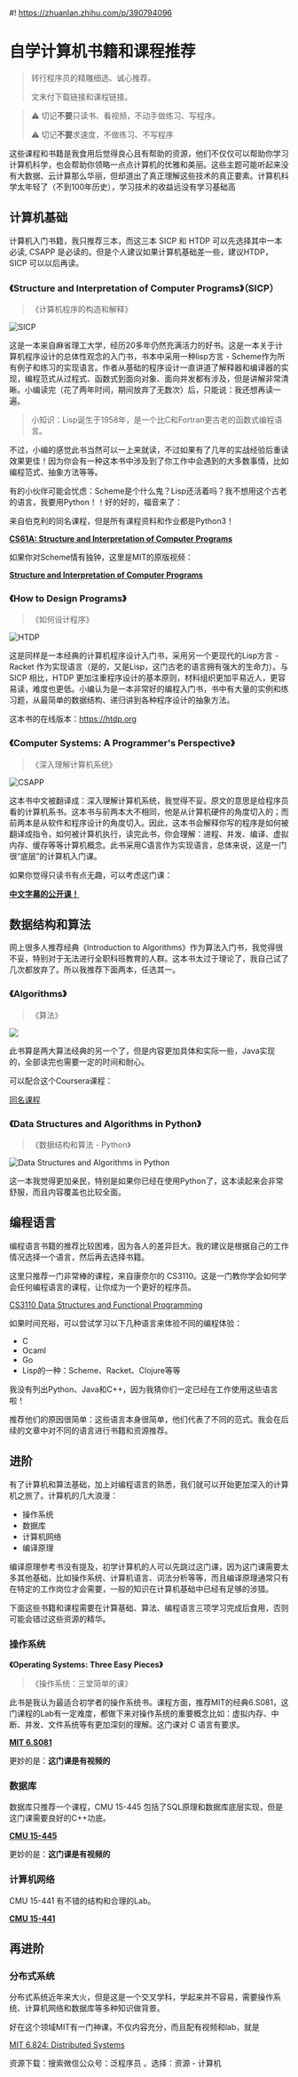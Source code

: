 #! https://zhuanlan.zhihu.com/p/390794096
# 自学计算机书籍和课程推荐

> 转行程序员的精雕细选、诚心推荐。
> 
> 文末付下载链接和课程链接。

> ⚠️ 切记**不要**只读书、看视频，不动手做练习、写程序。
> 
> ⚠️ 切记**不要**求速度，不做练习、不写程序

这些课程和书籍是我食用后觉得良心且有帮助的资源，他们不仅仅可以帮助你学习计算机科学，也会帮助你领略一点点计算机的优雅和美丽。这些主题可能听起来没有大数据、云计算那么华丽，但却道出了真正理解这些技术的真正要素。计算机科学太年轻了（不到100年历史），学习技术的收益远没有学习基础高

## 计算机基础

计算机入门书籍，我只推荐三本，而这三本 SICP 和 HTDP 可以先选择其中一本必读, CSAPP 是必读的。但是个人建议如果计算机基础差一些，建议HTDP，SICP 可以以后再读。

### 《Structure and Interpretation of Computer Programs》（SICP）

>《计算机程序的构造和解释》

![SICP](https://i.imgur.com/rHsSNr8.png)

这是一本来自麻省理工大学，经历20多年仍然充满活力的好书。这是一本关于计算机程序设计的总体性观念的入门书，书本中采用一种lisp方言 - Scheme作为所有例子和练习的实现语言。作者从基础的程序设计一直讲道了解释器和编译器的实现，编程范式从过程式、函数式到面向对象、面向并发都有涉及，但是讲解非常清晰。小编读完（花了两年时间，期间放弃了无数次）后，只能说：我还想再读一遍。

> 小知识：Lisp诞生于1958年，是一个比C和Fortran更古老的函数式编程语言。

不过，小编的感觉此书当然可以一上来就读，不过如果有了几年的实战经验后重读效果更佳！因为你会有一种这本书中涉及到了你工作中会遇到的大多数事情，比如编程范式、抽象方法等等。

有的小伙伴可能会忧虑：Scheme是个什么鬼？Lisp还活着吗？我不想用这个古老的语言，我要用Python！！好的好的，福音来了：

来自伯克利的同名课程，但是所有课程资料和作业都是Python3！

**[CS61A: Structure and Interpretation of Computer Programs](https://inst.eecs.berkeley.edu/~cs61a/sp12/)**

如果你对Scheme情有独钟，这里是MIT的原版视频：

**[Structure and Interpretation of Computer Programs](https://ocw.mit.edu/courses/electrical-engineering-and-computer-science/6-001-structure-and-interpretation-of-computer-programs-spring-2005/)**

### 《How to Design Programs》
> 《如何设计程序》

![HTDP](https://i.imgur.com/VMju2ju.png)

这是同样是一本经典的计算机程序设计入门书，采用另一个更现代的Lisp方言 - Racket 作为实现语言（是的，又是Lisp，这门古老的语言拥有强大的生命力）。与 SICP 相比，HTDP 更加注重程序设计的基本原则，材料组织更加平易近人，更容易读，难度也更低。小编认为是一本非常好的编程入门书，书中有大量的实例和练习题，从最简单的数据结构、递归讲到各种程序设计的抽象方法。

这本书的在线版本：https://htdp.org

### 《Computer Systems: A Programmer's Perspective》
> 《深入理解计算机系统》


![CSAPP](https://i.imgur.com/NkjpmYJ.png)

这本书中文被翻译成：深入理解计算机系统，我觉得不妥。原文的意思是给程序员看的计算机系书。这本书与前两本大不相同，他是从计算机硬件的角度切入的；而前两本是从软件和程序设计的角度切入。因此，这本书会解释你写的程序是如何被翻译成指令，如何被计算机执行，读完此书，你会理解：进程、并发、编译、虚拟内存、缓存等等计算机概念。此书采用C语言作为实现语言，总体来说，这是一门很“底层”的计算机入门课。

如果你觉得只读书有点无趣，可以考虑这门课：

**[中文字幕的公开课！](https://www.bilibili.com/video/BV1XW411A7fB/)**


## 数据结构和算法

网上很多人推荐经典《Introduction to Algorithms》作为算法入门书，我觉得很不妥，特别对于无法进行全职科班教育的人群。这本书太过于理论了，我自己试了几次都放弃了。所以我推荐下面两本，任选其一。

### 《Algorithms》
> 《算法》

![](https://i.imgur.com/g8PPdyW.png)

此书算是两大算法经典的另一个了，但是内容更加具体和实际一些，Java实现的，全部读完也需要一定的时间和耐心。

可以配合这个Coursera课程：

[同名课程](https://www.coursera.org/learn/algorithms-part1)

### 《Data Structures and Algorithms in Python》
> 《数据结构和算法 - Python》

![Data Structures and Algorithms in Python](https://i.imgur.com/T7QHhmB.png)

这一本我觉得更加亲民，特别是如果你已经在使用Python了，这本读起来会非常舒服，而且内容覆盖也比较全面。

## 编程语言

编程语言书籍的推荐比较困难，因为各人的差异巨大。我的建议是根据自己的工作情况选择一个语言，然后再去选择书籍。

这里只推荐一门非常棒的课程，来自康奈尔的 CS3110。这是一门教你学会如何学会任何编程语言的课程，让你成为一个更好的程序员。

[CS3110 Data Structures and Functional Programming](https://www.cs.cornell.edu/courses/cs3110/2020sp/)

如果时间充裕，可以尝试学习以下几种语言来体验不同的编程体验：

- C
- Ocaml
- Go
- Lisp的一种：Scheme、Racket、Clojure等等

我没有列出Python、Java和C++，因为我猜你们一定已经在工作使用这些语言啦！

推荐他们的原因很简单：这些语言本身很简单，他们代表了不同的范式。我会在后续的文章中对不同的语言进行书籍和资源推荐。

## 进阶

有了计算机和算法基础，加上对编程语言的熟悉，我们就可以开始更加深入的计算机之旅了。计算机的几大浪漫：

- 操作系统
- 数据库
- 计算机网络
- 编译原理

编译原理参考书没有提及，初学计算机的人可以先跳过这门课，因为这门课需要太多其他基础，比如操作系统、计算机语言、词法分析等等，而且编译原理通常只有在特定的工作岗位才会需要，一般的知识在计算机基础中已经有足够的涉猎。

下面这些书籍和课程需要在计算基础、算法、编程语言三项学习完成后食用，否则可能会错过这些资源的精华。

### 操作系统

**《Operating Systems: Three Easy Pieces》**
> 《操作系统：三堂简单的课》

此书是我认为最适合初学者的操作系统书。课程方面，推荐MIT的经典6.S081，这门课程的Lab有一定难度，都做下来对操作系统的重要概念比如：虚拟内存、中断、并发、文件系统等有更加深刻的理解。这门课对 C 语言有要求。

**[MIT 6.S081](https://pdos.csail.mit.edu/6.828/2020/schedule.html)**

更妙的是：**这门课是有视频的**

### 数据库

数据库只推荐一个课程，CMU 15-445 包括了SQL原理和数据库底层实现，但是这门课需要良好的C++功底。

**[CMU 15-445](https://15445.courses.cs.cmu.edu/fall2019/schedule.html)**

更妙的是：**这门课是有视频的**

### 计算机网络

CMU 15-441 有不错的结构和合理的Lab。

**[CMU 15-441](https://computer-networks.github.io/sp19/index.html)**

## 再进阶

### 分布式系统

分布式系统近年来大火，但是这是一个交叉学科，学起来并不容易，需要操作系统、计算机网络和数据库等多种知识做背景。

好在这个领域MIT有一门神课，不仅内容充分，而且配有视频和lab，就是

[MIT 6.824: Distributed Systems](https://pdos.csail.mit.edu/6.824/schedule.html)

资源下载：搜索微信公众号：泛程序员 。选择：资源 - 计算机